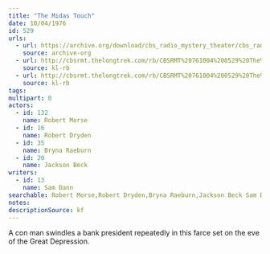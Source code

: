 ```yaml
---
title: "The Midas Touch"
date: 10/04/1976
id: 529
urls: 
  - url: https://archive.org/download/cbs_radio_mystery_theater/cbs_radio_mystery_theater-0501-0550.zip/cbs_radio_mystery_theater-0501-0550%2Fcbsrmt_0529_the_midas_touch.mp3
    source: archive-org
  - url: http://cbsrmt.thelongtrek.com/rb/CBSRMT%20761004%200529%20The%20Midas%20Touch_wuwm_rb%20intro%20and%20outro%20missing.mp3
    source: kl-rb
  - url: http://cbsrmt.thelongtrek.com/rb/CBSRMT%20761004%200529%20The%20Midas%20Touch_wbbm_rb%20bit%20hot.mp3
    source: kl-rb
tags: 
multipart: 0
actors:  
  - id: 132
    name: Robert Morse  
  - id: 16
    name: Robert Dryden  
  - id: 35
    name: Bryna Raeburn  
  - id: 20
    name: Jackson Beck
writers:  
  - id: 13
    name: Sam Dann
searchable: Robert Morse,Robert Dryden,Bryna Raeburn,Jackson Beck Sam Dann
notes: 
descriptionSource: kf
---
```

A con man swindles a bank president repeatedly in this farce set on the eve of the Great Depression.